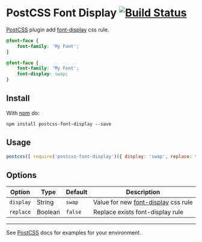 # PostCSS Font Display [![Build Status][ci-img]][ci]

[PostCSS] plugin add [font-display](https://developer.mozilla.org/en-US/docs/Web/CSS/@font-face/font-display) css rule.

[PostCSS]: https://github.com/postcss/postcss
[ci-img]:  https://travis-ci.org/dkrnl/postcss-font-display.svg
[ci]:      https://travis-ci.org/dkrnl/postcss-font-display

```css
@font-face {
    font-family: 'My Font';
}
```

```css
@font-face {
    font-family: 'My Font';
    font-display: swap;
}
```

## Install

With [npm](https://npmjs.org/package/postcss-font-display) do:

```
npm install postcss-font-display --save
```

## Usage

```js
postcss([ require('postcss-font-display')({ display: 'swap', replace: false }) ])
```

## Options

Option       | Type    | Default | Description |
------------ | ------- | ------- | ----------- |
`display`    | String  | `swap`  | Value for new [font-display](https://developer.mozilla.org/en-US/docs/Web/CSS/@font-face/font-display) css rule |
`replace`    | Boolean | `false` | Replace exists font-display rule |

***

See [PostCSS] docs for examples for your environment.
